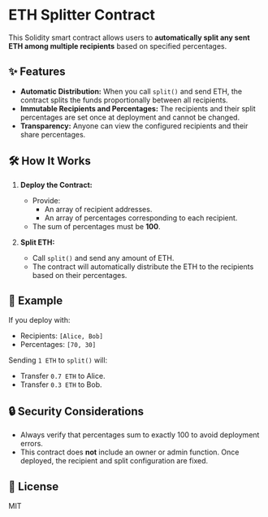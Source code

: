 # ETH Splitter Contract

This Solidity smart contract allows users to **automatically split any sent ETH among multiple recipients** based on specified percentages.

## ✨ Features

- **Automatic Distribution:** When you call `split()` and send ETH, the contract splits the funds proportionally between all recipients.
- **Immutable Recipients and Percentages:** The recipients and their split percentages are set once at deployment and cannot be changed.
- **Transparency:** Anyone can view the configured recipients and their share percentages.

## 🛠 How It Works

1. **Deploy the Contract:**
   - Provide:
     - An array of recipient addresses.
     - An array of percentages corresponding to each recipient.
   - The sum of percentages must be **100**.

2. **Split ETH:**
   - Call `split()` and send any amount of ETH.
   - The contract will automatically distribute the ETH to the recipients based on their percentages.

## 📝 Example

If you deploy with:
- Recipients: `[Alice, Bob]`
- Percentages: `[70, 30]`

Sending `1 ETH` to `split()` will:
- Transfer `0.7 ETH` to Alice.
- Transfer `0.3 ETH` to Bob.

## 🔒 Security Considerations

- Always verify that percentages sum to exactly 100 to avoid deployment errors.
- This contract does **not** include an owner or admin function. Once deployed, the recipient and split configuration are fixed.

## 📄 License

MIT
